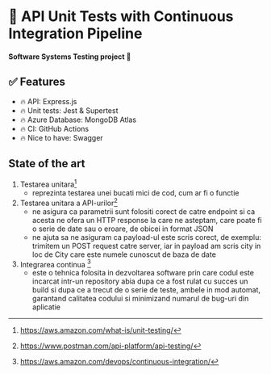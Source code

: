 # 🚀 API Unit Tests with Continuous Integration Pipeline
#### Software Systems Testing project 🚀
## ✅ Features
- 🔥 API: Express.js
- 🔥 Unit tests: Jest & Supertest
- 🔥 Azure Database: MongoDB Atlas
- 🔥 CI: GitHub Actions
- 🔥 Nice to have: Swagger
## State of the art
1. Testarea unitara[^1]
   - reprezinta testarea unei bucati mici de cod, cum ar fi o functie
2. Testarea unitara a API-urilor[^2]
   - ne asigura ca parametrii sunt folositi corect de catre endpoint si ca acesta ne ofera un HTTP response la care ne asteptam, care poate fi o serie de date sau o eroare, de obicei in format JSON
   - ne ajuta sa ne asiguram ca payload-ul este scris corect, de exemplu: trimitem un POST request catre server, iar in payload am scris city in loc de City care este numele cunoscut de baza de date
3. Integrarea continua [^3]
   - este o tehnica folosita in dezvoltarea software prin care codul este incarcat intr-un repository abia dupa ce a fost rulat cu succes un build si dupa ce a trecut de o serie de teste, ambele in mod automat, garantand calitatea codului si minimizand numarul de bug-uri din aplicatie





[^1]: https://aws.amazon.com/what-is/unit-testing/
[^2]: https://www.postman.com/api-platform/api-testing/
[^3]: https://aws.amazon.com/devops/continuous-integration/
